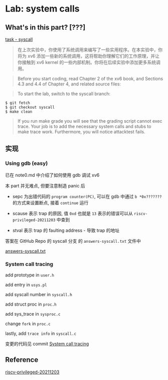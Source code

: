 # Lab: system calls

## What's in this part? [???]

[task - syscall](https://pdos.csail.mit.edu/6.S081/2024/labs/syscall.html)

> 在上次实验中，你使用了系统调用来编写了一些实用程序。在本实验中，你将为 xv6 添加一些新的系统调用，这将帮助你理解它们的工作原理，并让你接触到 xv6 kernel 的一些内部机制。你将在后续实验中添加更多系统调用。

> Before you start coding, read Chapter 2 of the xv6 book, and Sections 4.3 and 4.4 of Chapter 4, and related source files:

> To start the lab, switch to the syscall branch:

```shell
$ git fetch
$ git checkout syscall
$ make clean
```

> If you run make grade you will see that the grading script cannot exec trace. Your job is to add the necessary system calls and stubs to make trace work. Furthermore, you will notice attacktest fails.

## 实现

### Using gdb (easy)

已在 note0.md 中介绍了如何使用 gdb 调试 xv6

本 part 并无难点, 但要注意制造 panic 后

- sepc 为出错代码的 `program counter(PC)`, 可以在 gdb 中通过 `b *0x???????` 的方式来设置断点, 接着 `continue` 运行

- scause 表示 trap 的原因, 值 `0xd` 也就是 `13` 表示的错误可以从 `riscv-privileged-20211203` 中查到

- stval 表示 trap 的 faulting address - 导致 trap 的地址

答案在 GitHub Repo 的 syscall 分支 的 `answers-syscall.txt` 文件中

[answers-syscall.txt](https://github.com/n-WN/xv6-labs-2024/blob/7d2c0db0f9d19a67628731f90c2d7d782cd1bedc/answers-syscall.txt)

### System call tracing

add prototype in `user.h`

add entry in `usys.pl`

add syscall number in `syscall.h`

add struct proc in `proc.h`

add sys_trace in `sysproc.c`

change `fork` in `proc.c`

lastly, add `trace info` in `syscall.c`

变更的代码见 commit [System call tracing](https://github.com/n-WN/xv6-labs-2024/commit/7d2c0db0f9d19a67628731f90c2d7d782cd1bedc)

### 

## Reference

[riscv-privileged-20211203](https://github.com/riscv/riscv-isa-manual/releases/download/Priv-v1.12/riscv-privileged-20211203.pdf)

